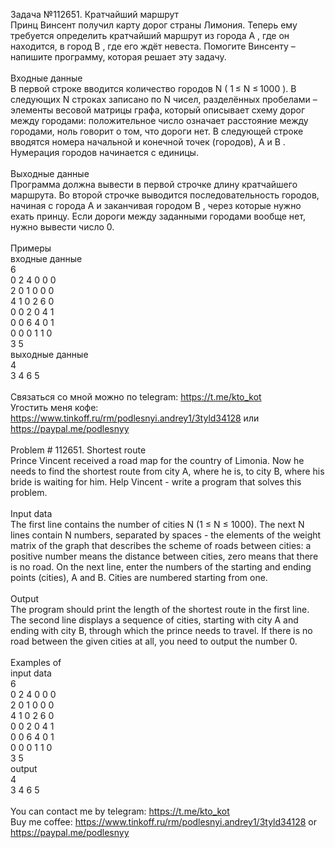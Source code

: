 Задача №112651. Кратчайший маршрут<br />Принц Винсент получил карту дорог страны Лимония. Теперь ему требуется определить кратчайший маршрут из города A , где он находится, в город B , где его ждёт невеста. Помогите Винсенту – напишите программу, которая решает эту задачу.<br /><br />Входные данные<br />В первой строке вводится количество городов N ( 1 ≤ N ≤ 1000 ). В следующих N строках записано по N чисел, разделённых пробелами – элементы весовой матрицы графа, который описывает схему дорог между городами: положительное число означает расстояние между городами, ноль говорит о том, что дороги нет. В следующей строке вводятся номера начальной и конечной точек (городов), A и B . Нумерация городов начинается с единицы.<br /><br />Выходные данные<br />Программа должна вывести в первой строчке длину кратчайшего маршрута. Во второй строчке выводится последовательность городов, начиная с города A и заканчивая городом B , через которые нужно ехать принцу. Если дороги между заданными городами вообще нет, нужно вывести число 0.<br /><br />Примеры<br />входные данные<br />6<br />0 2 4 0 0 0<br />2 0 1 0 0 0<br />4 1 0 2 6 0<br />0 0 2 0 4 1<br />0 0 6 4 0 1<br />0 0 0 1 1 0<br />3 5<br />выходные данные<br />4<br />3 4 6 5 <br /><br />Связаться со мной можно по telegram: https://t.me/kto_kot<br />Угостить меня кофе: https://www.tinkoff.ru/rm/podlesnyi.andrey1/3tyld34128 или https://paypal.me/podlesnyy<br /><br />Problem # 112651. Shortest route<br />Prince Vincent received a road map for the country of Limonia. Now he needs to find the shortest route from city A, where he is, to city B, where his bride is waiting for him. Help Vincent - write a program that solves this problem.<br /><br />Input data<br />The first line contains the number of cities N (1 ≤ N ≤ 1000). The next N lines contain N numbers, separated by spaces - the elements of the weight matrix of the graph that describes the scheme of roads between cities: a positive number means the distance between cities, zero means that there is no road. On the next line, enter the numbers of the starting and ending points (cities), A and B. Cities are numbered starting from one.<br /><br />Output<br />The program should print the length of the shortest route in the first line. The second line displays a sequence of cities, starting with city A and ending with city B, through which the prince needs to travel. If there is no road between the given cities at all, you need to output the number 0.<br /><br />Examples of<br />input data<br />6<br />0 2 4 0 0 0<br />2 0 1 0 0 0<br />4 1 0 2 6 0<br />0 0 2 0 4 1<br />0 0 6 4 0 1<br />0 0 0 1 1 0<br />3 5<br />output<br />4<br />3 4 6 5<br /><br /> You can contact me by telegram: https://t.me/kto_kot <br /> Buy me coffee: https://www.tinkoff.ru/rm/podlesnyi.andrey1/3tyld34128 or https://paypal.me/podlesnyy